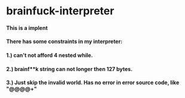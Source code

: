 # brainfuck-interpreter
#### This is a implent
#### There has some constraints in my interpreter:
#### 1.) can't not afford 4 nested while.
#### 2.) brainf**k string can not longer then 127 bytes.
#### 3.) Just skip the invalid world. Has no error in error source code, like "@@@@+"
